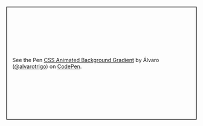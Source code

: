 <p class="codepen" data-height="300" data-default-tab="html,result" data-slug-hash="dyzgOER" data-user="alvarotrigo" style="height: 300px; box-sizing: border-box; display: flex; align-items: center; justify-content: center; border: 2px solid; margin: 1em 0; padding: 1em;">
  <span>See the Pen <a href="https://codepen.io/alvarotrigo/pen/dyzgOER">
  CSS Animated Background Gradient</a> by Álvaro (<a href="https://codepen.io/alvarotrigo">@alvarotrigo</a>)
  on <a href="https://codepen.io">CodePen</a>.</span>
</p>
<script async src="https://cpwebassets.codepen.io/assets/embed/ei.js"></script>
